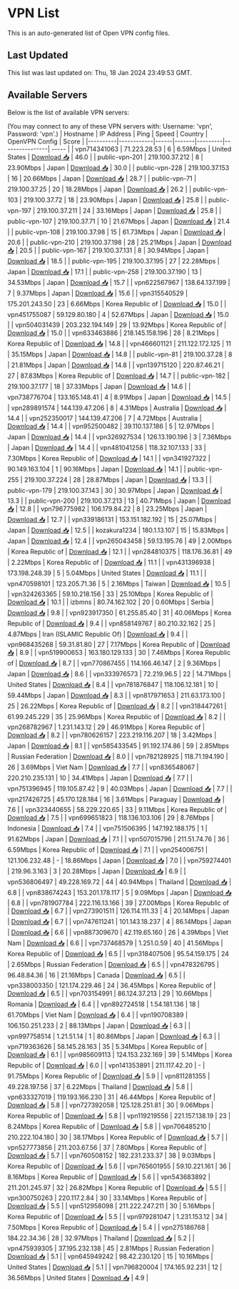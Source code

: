 # VPN List

This is an auto-generated list of Open VPN config files.

## Last Updated

This list was last updated on: Thu, 18 Jan 2024 23:49:53 GMT.

## Available Servers

Below is the list of available VPN servers:

(You may connect to any of these VPN servers with: Username: 'vpn', Password: 'vpn'.)
| Hostname | IP Address | Ping | Speed | Country | OpenVPN Config | Score |
|----------|------------|------|-------|---------|----------------| ----- |
| vpn714341063 | 71.223.28.53 | 6 | 6.59Mbps | United States | [Download 📥](./configs/server_0_US.ovpn) | 46.0 |
| public-vpn-201 | 219.100.37.212 | 8 | 23.90Mbps | Japan | [Download 📥](./configs/server_1_JP.ovpn) | 30.0 |
| public-vpn-228 | 219.100.37.153 | 16 | 20.66Mbps | Japan | [Download 📥](./configs/server_2_JP.ovpn) | 28.7 |
| public-vpn-71 | 219.100.37.25 | 20 | 18.28Mbps | Japan | [Download 📥](./configs/server_3_JP.ovpn) | 26.2 |
| public-vpn-103 | 219.100.37.72 | 18 | 23.90Mbps | Japan | [Download 📥](./configs/server_4_JP.ovpn) | 25.8 |
| public-vpn-197 | 219.100.37.211 | 24 | 33.16Mbps | Japan | [Download 📥](./configs/server_5_JP.ovpn) | 25.8 |
| public-vpn-107 | 219.100.37.71 | 10 | 21.67Mbps | Japan | [Download 📥](./configs/server_6_JP.ovpn) | 21.4 |
| public-vpn-108 | 219.100.37.98 | 15 | 61.73Mbps | Japan | [Download 📥](./configs/server_7_JP.ovpn) | 20.6 |
| public-vpn-210 | 219.100.37.198 | 28 | 25.21Mbps | Japan | [Download 📥](./configs/server_8_JP.ovpn) | 20.5 |
| public-vpn-167 | 219.100.37.131 | 8 | 30.94Mbps | Japan | [Download 📥](./configs/server_9_JP.ovpn) | 18.5 |
| public-vpn-195 | 219.100.37.195 | 27 | 22.28Mbps | Japan | [Download 📥](./configs/server_10_JP.ovpn) | 17.1 |
| public-vpn-258 | 219.100.37.190 | 13 | 34.53Mbps | Japan | [Download 📥](./configs/server_11_JP.ovpn) | 15.7 |
| vpn622567967 | 138.64.137.199 | 7 | 9.37Mbps | Japan | [Download 📥](./configs/server_12_JP.ovpn) | 15.6 |
| vpn315540529 | 175.201.243.50 | 23 | 6.66Mbps | Korea Republic of | [Download 📥](./configs/server_13_KR.ovpn) | 15.0 |
| vpn451755087 | 59.129.80.180 | 4 | 52.67Mbps | Japan | [Download 📥](./configs/server_14_JP.ovpn) | 15.0 |
| vpn504031439 | 203.232.194.149 | 29 | 13.92Mbps | Korea Republic of | [Download 📥](./configs/server_15_KR.ovpn) | 15.0 |
| vpn633463886 | 218.145.158.196 | 28 | 8.21Mbps | Korea Republic of | [Download 📥](./configs/server_16_KR.ovpn) | 14.8 |
| vpn466601121 | 211.122.172.125 | 11 | 35.15Mbps | Japan | [Download 📥](./configs/server_17_JP.ovpn) | 14.8 |
| public-vpn-81 | 219.100.37.28 | 8 | 21.81Mbps | Japan | [Download 📥](./configs/server_18_JP.ovpn) | 14.8 |
| vpn139715120 | 220.87.46.21 | 27 | 87.83Mbps | Korea Republic of | [Download 📥](./configs/server_19_KR.ovpn) | 14.7 |
| public-vpn-182 | 219.100.37.177 | 18 | 37.33Mbps | Japan | [Download 📥](./configs/server_20_JP.ovpn) | 14.6 |
| vpn738776704 | 133.165.148.41 | 4 | 8.91Mbps | Japan | [Download 📥](./configs/server_21_JP.ovpn) | 14.5 |
| vpn289891574 | 144.139.47.206 | 8 | 4.31Mbps | Australia | [Download 📥](./configs/server_22_AU.ovpn) | 14.4 |
| vpn252350017 | 144.139.47.206 | 7 | 4.72Mbps | Australia | [Download 📥](./configs/server_23_AU.ovpn) | 14.4 |
| vpn952500482 | 39.110.137.186 | 5 | 12.97Mbps | Japan | [Download 📥](./configs/server_24_JP.ovpn) | 14.4 |
| vpn326927534 | 126.13.190.196 | 3 | 7.36Mbps | Japan | [Download 📥](./configs/server_25_JP.ovpn) | 14.4 |
| vpn481041258 | 118.32.107.133 | 33 | 7.30Mbps | Korea Republic of | [Download 📥](./configs/server_26_KR.ovpn) | 14.1 |
| vpn341927322 | 90.149.163.104 | 1 | 90.16Mbps | Japan | [Download 📥](./configs/server_27_JP.ovpn) | 14.1 |
| public-vpn-255 | 219.100.37.224 | 28 | 28.87Mbps | Japan | [Download 📥](./configs/server_28_JP.ovpn) | 13.3 |
| public-vpn-179 | 219.100.37.143 | 30 | 30.97Mbps | Japan | [Download 📥](./configs/server_29_JP.ovpn) | 13.3 |
| public-vpn-200 | 219.100.37.213 | 13 | 40.71Mbps | Japan | [Download 📥](./configs/server_30_JP.ovpn) | 12.8 |
| vpn796775982 | 106.179.84.22 | 8 | 23.25Mbps | Japan | [Download 📥](./configs/server_31_JP.ovpn) | 12.7 |
| vpn339186131 | 153.151.182.192 | 15 | 25.07Mbps | Japan | [Download 📥](./configs/server_32_JP.ovpn) | 12.5 |
| kozakura1234 | 180.1.13.107 | 15 | 15.83Mbps | Japan | [Download 📥](./configs/server_33_JP.ovpn) | 12.4 |
| vpn265043458 | 59.13.195.76 | 49 | 2.00Mbps | Korea Republic of | [Download 📥](./configs/server_34_KR.ovpn) | 12.1 |
| vpn284810375 | 118.176.36.81 | 49 | 2.22Mbps | Korea Republic of | [Download 📥](./configs/server_35_KR.ovpn) | 11.1 |
| vpn431396938 | 173.198.248.39 | 5 | 5.04Mbps | United States | [Download 📥](./configs/server_36_US.ovpn) | 11.1 |
| vpn470598101 | 123.205.71.36 | 5 | 2.16Mbps | Taiwan | [Download 📥](./configs/server_37_TW.ovpn) | 10.5 |
| vpn324263365 | 59.10.218.156 | 33 | 25.10Mbps | Korea Republic of | [Download 📥](./configs/server_38_KR.ovpn) | 10.1 |
| izbmns | 80.74.162.102 | 20 | 0.60Mbps | Serbia | [Download 📥](./configs/server_39_RS.ovpn) | 9.8 |
| vpn923917350 | 61.255.85.40 | 31 | 40.06Mbps | Korea Republic of | [Download 📥](./configs/server_40_KR.ovpn) | 9.4 |
| vpn858149767 | 80.210.32.162 | 25 | 4.87Mbps | Iran (ISLAMIC Republic Of) | [Download 📥](./configs/server_41_IR.ovpn) | 9.4 |
| vpn968435268 | 59.31.81.80 | 27 | 7.17Mbps | Korea Republic of | [Download 📥](./configs/server_42_KR.ovpn) | 8.9 |
| vpn519900653 | 163.180.129.133 | 30 | 7.46Mbps | Korea Republic of | [Download 📥](./configs/server_43_KR.ovpn) | 8.7 |
| vpn770867455 | 114.166.46.147 | 2 | 9.36Mbps | Japan | [Download 📥](./configs/server_44_JP.ovpn) | 8.6 |
| vpn333976573 | 72.219.96.5 | 22 | 14.71Mbps | United States | [Download 📥](./configs/server_45_US.ovpn) | 8.4 |
| vpn781876847 | 118.106.12.181 | 10 | 59.44Mbps | Japan | [Download 📥](./configs/server_46_JP.ovpn) | 8.3 |
| vpn817971653 | 211.63.173.100 | 25 | 26.22Mbps | Korea Republic of | [Download 📥](./configs/server_47_KR.ovpn) | 8.2 |
| vpn318447261 | 61.99.245.229 | 35 | 25.96Mbps | Korea Republic of | [Download 📥](./configs/server_48_KR.ovpn) | 8.2 |
| vpn268782967 | 1.231.143.12 | 29 | 46.91Mbps | Korea Republic of | [Download 📥](./configs/server_49_KR.ovpn) | 8.2 |
| vpn780626157 | 223.219.116.207 | 18 | 3.42Mbps | Japan | [Download 📥](./configs/server_50_JP.ovpn) | 8.1 |
| vpn585433545 | 91.192.174.86 | 59 | 2.85Mbps | Russian Federation | [Download 📥](./configs/server_51_RU.ovpn) | 8.0 |
| vpn782128925 | 118.71.194.190 | 26 | 3.69Mbps | Viet Nam | [Download 📥](./configs/server_52_VN.ovpn) | 7.7 |
| vpn836548067 | 220.210.235.131 | 10 | 34.41Mbps | Japan | [Download 📥](./configs/server_53_JP.ovpn) | 7.7 |
| vpn751396945 | 119.105.87.42 | 9 | 40.03Mbps | Japan | [Download 📥](./configs/server_54_JP.ovpn) | 7.7 |
| vpn217426725 | 45.170.128.184 | 16 | 3.61Mbps | Paraguay | [Download 📥](./configs/server_55_PY.ovpn) | 7.6 |
| vpn323440655 | 58.229.220.65 | 33 | 9.11Mbps | Korea Republic of | [Download 📥](./configs/server_56_KR.ovpn) | 7.5 |
| vpn699651823 | 118.136.103.106 | 29 | 8.76Mbps | Indonesia | [Download 📥](./configs/server_57_ID.ovpn) | 7.4 |
| vpn751506395 | 147.192.188.175 | 1 | 91.62Mbps | Japan | [Download 📥](./configs/server_58_JP.ovpn) | 7.1 |
| vpn507015796 | 211.51.74.76 | 36 | 6.59Mbps | Korea Republic of | [Download 📥](./configs/server_59_KR.ovpn) | 7.1 |
| vpn254006751 | 121.106.232.48 | - | 18.86Mbps | Japan | [Download 📥](./configs/server_60_JP.ovpn) | 7.0 |
| vpn759274401 | 219.96.3.163 | 3 | 20.28Mbps | Japan | [Download 📥](./configs/server_61_JP.ovpn) | 6.9 |
| vpn536806497 | 49.228.169.72 | 44 | 40.94Mbps | Thailand | [Download 📥](./configs/server_62_TH.ovpn) | 6.8 |
| vpn838674243 | 153.201.178.117 | 5 | 9.09Mbps | Japan | [Download 📥](./configs/server_63_JP.ovpn) | 6.8 |
| vpn781907784 | 222.116.13.166 | 39 | 27.00Mbps | Korea Republic of | [Download 📥](./configs/server_64_KR.ovpn) | 6.7 |
| vpn273901511 | 126.114.111.33 | 4 | 20.14Mbps | Japan | [Download 📥](./configs/server_65_JP.ovpn) | 6.7 |
| vpn747611241 | 101.143.18.237 | 4 | 86.14Mbps | Japan | [Download 📥](./configs/server_66_JP.ovpn) | 6.6 |
| vpn887309670 | 42.119.65.160 | 26 | 4.39Mbps | Viet Nam | [Download 📥](./configs/server_67_VN.ovpn) | 6.6 |
| vpn737468579 | 1.251.0.59 | 40 | 41.56Mbps | Korea Republic of | [Download 📥](./configs/server_68_KR.ovpn) | 6.5 |
| vpn318407506 | 95.54.159.175 | 24 | 2.65Mbps | Russian Federation | [Download 📥](./configs/server_69_RU.ovpn) | 6.5 |
| vpn478326795 | 96.48.84.36 | 16 | 21.16Mbps | Canada | [Download 📥](./configs/server_70_CA.ovpn) | 6.5 |
| vpn338003350 | 121.174.229.46 | 24 | 36.45Mbps | Korea Republic of | [Download 📥](./configs/server_71_KR.ovpn) | 6.5 |
| vpn703154991 | 86.124.37.213 | 29 | 10.66Mbps | Romania | [Download 📥](./configs/server_72_RO.ovpn) | 6.4 |
| vpn892724518 | 1.54.181.136 | 18 | 61.70Mbps | Viet Nam | [Download 📥](./configs/server_73_VN.ovpn) | 6.4 |
| vpn190708389 | 106.150.251.233 | 2 | 88.13Mbps | Japan | [Download 📥](./configs/server_74_JP.ovpn) | 6.3 |
| vpn997758514 | 1.21.51.14 | 1 | 80.86Mbps | Japan | [Download 📥](./configs/server_75_JP.ovpn) | 6.3 |
| vpn719363626 | 58.145.28.163 | 35 | 5.34Mbps | Korea Republic of | [Download 📥](./configs/server_76_KR.ovpn) | 6.1 |
| vpn985609113 | 124.153.232.169 | 39 | 5.14Mbps | Korea Republic of | [Download 📥](./configs/server_77_KR.ovpn) | 6.0 |
| vpn141353891 | 211.117.42.20 | - | 91.75Mbps | Korea Republic of | [Download 📥](./configs/server_78_KR.ovpn) | 5.9 |
| vpn811281355 | 49.228.197.56 | 37 | 6.22Mbps | Thailand | [Download 📥](./configs/server_79_TH.ovpn) | 5.8 |
| vpn633327019 | 119.193.166.230 | 31 | 46.44Mbps | Korea Republic of | [Download 📥](./configs/server_80_KR.ovpn) | 5.8 |
| vpn727392058 | 125.128.251.81 | 30 | 9.06Mbps | Korea Republic of | [Download 📥](./configs/server_81_KR.ovpn) | 5.8 |
| vpn119219556 | 221.157.138.19 | 23 | 8.24Mbps | Korea Republic of | [Download 📥](./configs/server_82_KR.ovpn) | 5.8 |
| vpn706485210 | 210.222.104.180 | 30 | 38.17Mbps | Korea Republic of | [Download 📥](./configs/server_83_KR.ovpn) | 5.7 |
| vpn527773856 | 211.203.67.56 | 37 | 7.80Mbps | Korea Republic of | [Download 📥](./configs/server_84_KR.ovpn) | 5.7 |
| vpn760508152 | 182.231.233.37 | 38 | 9.03Mbps | Korea Republic of | [Download 📥](./configs/server_85_KR.ovpn) | 5.6 |
| vpn765601955 | 59.10.221.161 | 36 | 8.16Mbps | Korea Republic of | [Download 📥](./configs/server_86_KR.ovpn) | 5.6 |
| vpn543683892 | 211.201.245.97 | 32 | 26.82Mbps | Korea Republic of | [Download 📥](./configs/server_87_KR.ovpn) | 5.5 |
| vpn300750263 | 220.117.2.84 | 30 | 33.14Mbps | Korea Republic of | [Download 📥](./configs/server_88_KR.ovpn) | 5.5 |
| vpn512958098 | 211.222.247.211 | 30 | 5.16Mbps | Korea Republic of | [Download 📥](./configs/server_89_KR.ovpn) | 5.5 |
| vpn979281047 | 1.231.153.12 | 34 | 7.50Mbps | Korea Republic of | [Download 📥](./configs/server_90_KR.ovpn) | 5.4 |
| vpn275186768 | 184.22.34.36 | 28 | 32.97Mbps | Thailand | [Download 📥](./configs/server_91_TH.ovpn) | 5.2 |
| vpn475939305 | 37.195.232.138 | 45 | 2.81Mbps | Russian Federation | [Download 📥](./configs/server_92_RU.ovpn) | 5.1 |
| vpn645949242 | 98.42.230.120 | 15 | 10.16Mbps | United States | [Download 📥](./configs/server_93_US.ovpn) | 5.1 |
| vpn796820004 | 174.165.92.231 | 12 | 36.56Mbps | United States | [Download 📥](./configs/server_94_US.ovpn) | 4.9 |
